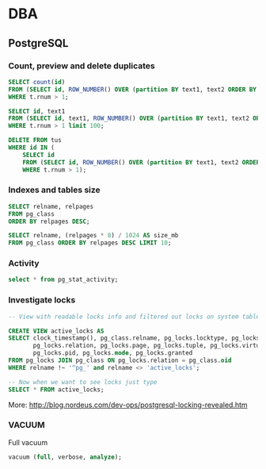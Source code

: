# DBA

## PostgreSQL

### Count, preview and delete duplicates
```sql
SELECT count(id)
FROM (SELECT id, ROW_NUMBER() OVER (partition BY text1, text2 ORDER BY id) AS rnum FROM tus) t
WHERE t.rnum > 1;

SELECT id, text1
FROM (SELECT id, text1, ROW_NUMBER() OVER (partition BY text1, text2 ORDER BY id) AS rnum FROM tus) t
WHERE t.rnum > 1 limit 100;

DELETE FROM tus
WHERE id IN (
    SELECT id
    FROM (SELECT id, ROW_NUMBER() OVER (partition BY text1, text2 ORDER BY id) AS rnum FROM tus) t
    WHERE t.rnum > 1);
```

### Indexes and tables size

```sql
SELECT relname, relpages
FROM pg_class
ORDER BY relpages DESC;
```

```sql
SELECT relname, (relpages * 8) / 1024 AS size_mb
FROM pg_class ORDER BY relpages DESC LIMIT 10;
```

### Activity

```sql
select * from pg_stat_activity;
```

### Investigate locks

```sql
-- View with readable locks info and filtered out locks on system tables

CREATE VIEW active_locks AS
SELECT clock_timestamp(), pg_class.relname, pg_locks.locktype, pg_locks.database,
       pg_locks.relation, pg_locks.page, pg_locks.tuple, pg_locks.virtualtransaction,
       pg_locks.pid, pg_locks.mode, pg_locks.granted
FROM pg_locks JOIN pg_class ON pg_locks.relation = pg_class.oid
WHERE relname !~ '^pg_' and relname <> 'active_locks';

-- Now when we want to see locks just type
SELECT * FROM active_locks;
```

More: http://blog.nordeus.com/dev-ops/postgresql-locking-revealed.htm


### VACUUM

Full vacuum
```sql
vacuum (full, verbose, analyze);
```


